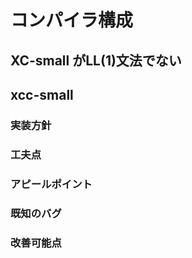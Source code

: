 # コンパイラ構成 

## XC-small がLL(1)文法でない

## xcc-small 

### 実装方針

### 工夫点

### アピールポイント

### 既知のバグ

### 改善可能点

